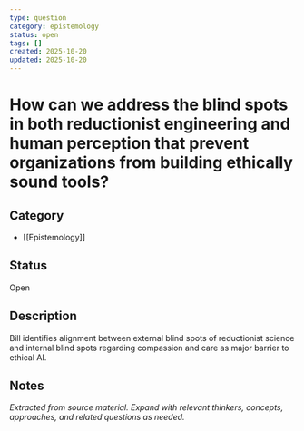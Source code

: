```yaml
---
type: question
category: epistemology
status: open
tags: []
created: 2025-10-20
updated: 2025-10-20
---
```


# How can we address the blind spots in both reductionist engineering and human perception that prevent organizations from building ethically sound tools?

## Category

- [[Epistemology]]

## Status

Open

## Description

Bill identifies alignment between external blind spots of reductionist science and internal blind spots regarding compassion and care as major barrier to ethical AI.

## Notes

*Extracted from source material. Expand with relevant thinkers, concepts, approaches, and related questions as needed.*
